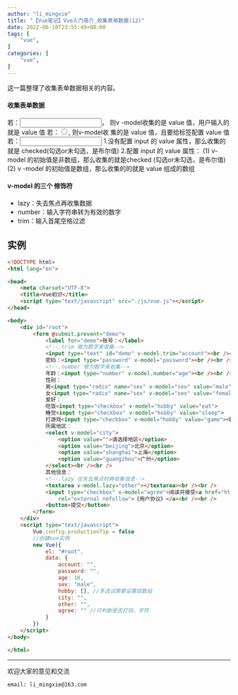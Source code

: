 ```yaml
---
author: "li_mingxie"
title: "【Vue笔记】Vue入门简介_收集表单数据(12)"
date: 2022-06-10T23:55:49+08:00
tags: [
    "vue",
]
categories: [
    "vue",
]
---
```


这一篇整理了收集表单数据相关的内容。  

#### 收集表单数据

若：<input type="text"/>， 则v -model收集的是 value 值，用户输入的就是 value 值
若：<input type="radio"/>, 则v-model收 集的是 value 值，且要给标签配置 value 值
若：<input type=" checkbox"/>
    1.没有配置 input 的 value 属性，那么收集的就是 checked(勾选or未勾选，是布尔值)
    2.配置 input 的 value 属性：
        (1) v-model 的初始值是非数组，那么收集的就是checked (勾选or未勾选，是布尔值)
        (2) v -model 的初始值是数组，那么收集的的就是 value 组成的数组

#### v-model 的三个 修饰符

* lazy：失去焦点再收集数据
* number：输入字符串转为有效的数字
* trim：输入首尾空格过滤

## 实例

```html
<!DOCTYPE html>
<html lang="en">

<head>
    <meta charset="UTF-8">
    <title>Vue初识</title>
    <script type="text/javascript" src="./js/vue.js"></script>
</head>

<body>
    <div id="root">
        <form @submit.prevent="demo">
            <label for="demo">账号：</label>
            <!--.trim 做为数字来收集-->
            <input type="text" id="demo" v-model.trim="account"><br /><br />
            密码：<input type="password" v-model="password"><br /><br />
            <!--.number 做为数字来收集-->
            年龄：<input type="number" v-model.number="age"><br /><br />
            性别：
            男<input type="radio" name="sex" v-model="sex" value="male">
            女<input type="radio" name="sex" v-model="sex" value="female"><br /><br />
            爱好：
            吃饭<input type="checkbox" v-model="hobby" value="eat">
            睡觉<input type="checkbox" v-model="hobby" value="sleep">
            打游戏<input type="checkbox" v-model="hobby" value="game"><br /><br />
            所属地区：
            <select v-model="city">
                <option value="">请选择地区</option>
                <option value="beijing">北京</option>
                <option value="shanghai">上海</option>
                <option value="guangzhou">广州</option>
            </select><br /><br />
            其他信息：
            <!--.lazy 在失去焦点时再收集信息-->
            <textarea v-model.lazy="other"></textarea><br /><br />
            <input type="checkbox" v-model="agree">阅读并接受<a href="https://www.baidu.com"
                rel="external nofollow">《用户协议》</a><br /><br />
            <button>提交</button>
        </form>
    </div>
    <script type="text/javascript">
        Vue.config.productionTip = false
        //创建vue实例
        new Vue({
            el: "#root",
            data: {
                account: "",
                password: "",
                age: 18,
                sex: "male",
                hobby: [], //多选试需要设置成数组
                city: "",
                other: "",
                agree: "" //只判断是否打钩，字符
            }
        })
    </script>
</body>

</html>
```

----------------------------------------------
欢迎大家的意见和交流

`email: li_mingxie@163.com`
